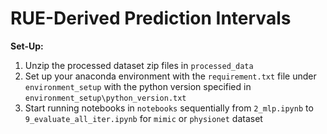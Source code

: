 # RUE-Derived Prediction Intervals

**Set-Up:**
1. Unzip the processed dataset zip files in `processed_data` 
2. Set up your anaconda environment with the `requirement.txt` file under `environment_setup` with the python version specified in `environment_setup\python_version.txt`
3. Start running notebooks in `notebooks` sequentially from `2_mlp.ipynb` to `9_evaluate_all_iter.ipynb` for `mimic` or `physionet` dataset

